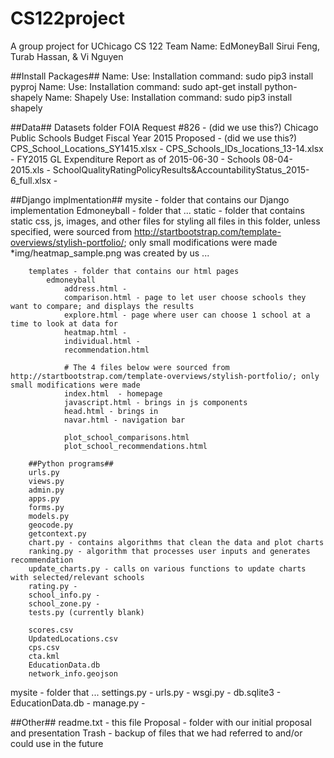 # CS122project
A group project for UChicago CS 122
Team Name: EdMoneyBall
Sirui Feng, Turab Hassan, & Vi Nguyen

##Install Packages##
Name: 
 Use: 
 Installation command: sudo pip3 install pyproj
Name:
 Use:
 Installation command: sudo apt-get install python-shapely
Name: Shapely
 Use:
 Installation command: sudo pip3 install shapely

##Data##
Datasets folder 
    FOIA Request #826 - (did we use this?)
    Chicago Public Schools Budget Fiscal Year 2015 Proposed - (did we use this?)
    CPS_School_Locations_SY1415.xlsx - 
    CPS_Schools_IDs_locations_13-14.xlsx - 
    FY2015 GL Expenditure Report as of 2015-06-30 - Schools 08-04-2015.xls - 
    SchoolQualityRatingPolicyResults&AccountabilityStatus_2015-6_full.xlsx -


##Django implmentation##
mysite - folder that contains our Django implementation
    Edmoneyball - folder that ...
        static - folder that contains static css, js, images, and other files for styling
            all files in this folder, unless specified, were sourced from 
            http://startbootstrap.com/template-overviews/stylish-portfolio/; only small modifications were made
            *img/heatmap_sample.png was created by us ...

        templates - folder that contains our html pages
            edmoneyball
                address.html - 
                comparison.html - page to let user choose schools they want to compare; and displays the results
                explore.html - page where user can choose 1 school at a time to look at data for
                heatmap.html - 
                individual.html - 
                recommendation.html

                # The 4 files below were sourced from http://startbootstrap.com/template-overviews/stylish-portfolio/; only small modifications were made
                index.html  - homepage
                javascript.html - brings in js components
                head.html - brings in 
                navar.html - navigation bar

                plot_school_comparisons.html
                plot_school_recommendations.html

        ##Python programs##
        urls.py
        views.py
        admin.py
        apps.py
        forms.py
        models.py
        geocode.py
        getcontext.py
        chart.py - contains algorithms that clean the data and plot charts
        ranking.py - algorithm that processes user inputs and generates recommendation
        update_charts.py - calls on various functions to update charts with selected/relevant schools
        rating.py - 
        school_info.py - 
        school_zone.py -
        tests.py (currently blank)

        scores.csv
        UpdatedLocations.csv
        cps.csv
        cta.kml
        EducationData.db
        network_info.geojson

        

  

 mysite - folder that ...
  settings.py -
  urls.py -
  wsgi.py -
 db.sqlite3 -
 EducationData.db -
 manage.py -



##Other##
readme.txt - this file
Proposal - folder with our initial proposal and presentation
Trash - backup of files that we had referred to and/or could use in the future



